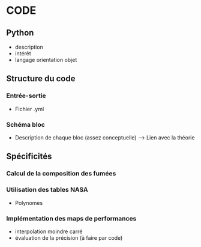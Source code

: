 
# CODE 
## Python 
- description
- intérêt 
- langage orientation objet
## Structure du code
### Entrée-sortie
- Fichier .yml
### Schéma bloc
- Description de chaque bloc (assez conceptuelle)
--> Lien avec la théorie
## Spécificités
### Calcul de la composition des fumées 
### Utilisation des tables NASA
- Polynomes 
### Implémentation des maps de performances
- interpolation moindre carré
- évaluation de la précision (à faire par code)

<!--stackedit_data:
eyJoaXN0b3J5IjpbLTE1Mjk0NDgxMjldfQ==
-->